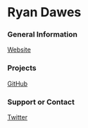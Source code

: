 # Ryan Dawes

### General Information

[Website](https://www.dawes.cc)

### Projects

[GitHub](https://www.github.com/dawesry/repositories/)

### Support or Contact

[Twitter](https://www.twitter.com/dawesinho)
